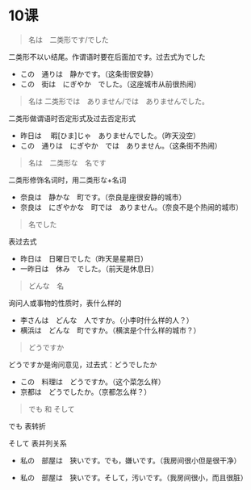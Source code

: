 # 10课

> 名は　二类形です/でした

二类形不以い结尾。作谓语时要在后面加です。过去式为でした

- この　通りは　静かです。（这条街很安静）
- この　街は　にぎやか　でした。（这座城市从前很热闹）



> 名は 二类形では　ありません/では　ありませんでした。

二类形做谓语时否定形式及过去否定形式

- 昨日は　 暇[ひま]じゃ　ありませんでした。（昨天没空）
- この　通りは　にぎやか　では　ありません。（这条街不热闹）



> 名は　二类形な　名です

二类形修饰名词时，用二类形な+名词

- 奈良は　静かな　町です。（奈良是座很安静的城市）
- 奈良は　にぎやかな　町では　ありません。（奈良不是个热闹的城市）



> 名でした

表过去式

- 昨日は　日曜日でした（昨天是星期日）
- 一昨日は　休み　でした。（前天是休息日）



> どんな　名

询问人或事物的性质时，表什么样的

- 李さんは　どんな　人ですか。（小李时什么样的人？）
- 横浜は　どんな　町ですか。（横滨是个什么样的城市？）



> どうですか

どうですか是询问意见，过去式：どうでしたか

- この　料理は　どうですか。（这个菜怎么样）
- 京都は　どうでしたか。（京都怎么样？）



> でも 和 そして

でも 表转折

そして 表并列关系

- 私の　部屋は　狭いです。でも，嫌いです。（我房间很小但是很干净）

- 私の　部屋は　狭いです。そして，汚いです。（我房间很小，而且很脏）

